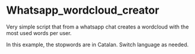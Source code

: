 # Whatsapp_wordcloud_creator
Very simple script that from a whatsapp chat creates a wordcloud with the most used words per user.

In this example, the stopwords are in Catalan. Switch language as needed.
